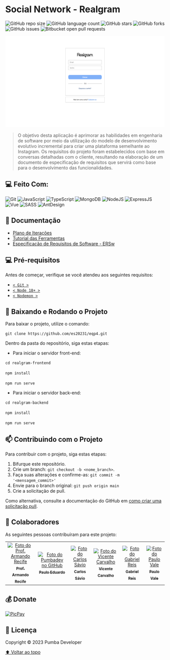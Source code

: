 # Social Network - Realgram

![GitHub repo size](https://img.shields.io/github/repo-size/es20231/eqp4?style=for-the-badge)
![GitHub language count](https://img.shields.io/github/languages/count/es20231/eqp4?style=for-the-badge)
![GitHub stars](https://img.shields.io/github/stars/es20231/eqp4?style=for-the-badge)
![GitHub forks](https://img.shields.io/github/forks/es20231/eqp4?style=for-the-badge)
![GitHub issues](https://img.shields.io/github/issues/es20231/eqp4?style=for-the-badge)
![Bitbucket open pull requests](https://img.shields.io/github/issues-pr/es20231/eqp4?style=for-the-badge)

<img src="app-image.png" alt="Tela inicial da aplicação.">

> O objetivo desta aplicação é aprimorar as habilidades em engenharia de software por meio da utilização do modelo de desenvolvimento evolutivo incremental para criar uma plataforma semelhante ao Instagram. Os requisitos do projeto foram estabelecidos com base em conversas detalhadas com o cliente, resultando na elaboração de um documento de especificação de requisitos que servirá como base para o desenvolvimento das funcionalidades.

## 💻 Feito Com:

![Git](https://img.shields.io/badge/Git-E34F26?style=for-the-badge&logo=git&logoColor=white)
![JavaScript](https://img.shields.io/badge/JavaScript-F7DF1E?style=for-the-badge&logo=javascript&logoColor=black)
![TypeScript](https://img.shields.io/badge/TypeScript-007ACC?style=for-the-badge&logo=typescript&logoColor=white)
![MongoDB](https://img.shields.io/badge/MongoDB-4EA94B?style=for-the-badge&logo=mongodb&logoColor=white)
![NodeJS](https://img.shields.io/badge/Node.js-43853D?style=for-the-badge&logo=node.js&logoColor=white)
![ExpressJS](https://img.shields.io/badge/Express.js-404D59?style=for-the-badge&logo=express)
![Vue](https://img.shields.io/badge/Vue.js-35495E?style=for-the-badge&logo=vue.js&logoColor=4FC08D)
![SASS](https://img.shields.io/badge/Sass-CC6699?style=for-the-badge&logo=sass&logoColor=white)
![AntDesign](https://img.shields.io/badge/Ant%20Design-1890FF?style=for-the-badge&logo=antdesign&logoColor=white)

## 📖 Documentação

- [Plano de Iterações](./docs/Plano%20de%20Itera%C3%A7%C3%B5es/Grupo-04-Plano-de-Itera%C3%A7%C3%B5es.pdf)
- [Tutorial das Ferramentas](./docs/Tutoriais/Tutorial%20Completo%20-%20Grupo%2004.pdf)
- [Especificação de Requisitos de Software - ERSw](./docs/ERSw/E.S.%20II%20-%20Eqp.%2004%20-%20Especifica%C3%A7%C3%B5es.pdf)

## 💻 Pré-requisitos

Antes de começar, verifique se você atendeu aos seguintes requisitos:

- [`< Git >`](https://git-scm.com/)
- [`< Node 18+ >`](https://nodejs.org/)
- [`< Nodemon >`](https://nodemon.io/)

## 🚀 Baixando e Rodando o Projeto

Para baixar o projeto, utilize o comando:

```
git clone https://github.com/es20231/eqp4.git
```

Dentro da pasta do repositório, siga estas etapas:

- Para iniciar o servidor front-end:

```
cd realgram-frontend

npm install

npm run serve
```

- Para iniciar o servidor back-end:

```
cd realgram-backend

npm install

npm run serve
```

## 📫 Contribuindo com o Projeto

Para contribuir com o projeto, siga estas etapas:

1. Bifurque este repositório.
2. Crie um branch: `git checkout -b <nome_branch>`.
3. Faça suas alterações e confirme-as: `git commit -m '<mensagem_commit>'`
4. Envie para o branch original: `git push origin main`
5. Crie a solicitação de pull.

Como alternativa, consulte a documentação do GitHub em [como criar uma solicitação pull](https://help.github.com/en/github/collaborating-with-issues-and-pull-requests/creating-a-pull-request).

## 🤝 Colaboradores

As seguintes pessoas contribuíram para este projeto:

<table>
  <tr>
  <!-- Prof. Armando Recife -->
    <td align="center">
      <a href="https://github.com/armandossrecife">
        <img src="https://media.licdn.com/dms/image/C5603AQFnjW37uTcGuA/profile-displayphoto-shrink_200_200/0/1517660216514?e=1693440000&v=beta&t=0NjN0vhaOvQ3aLttaG9g5TU7UcEPS0aA8XHz5-LJZDI" width="100px;" height="100px;" alt="Foto do Prof. Armando Recife"/><br>
        <sub>
          <b>Prof. Armando Recife</b>
        </sub>
      </a>
    </td>
  <!-- Pumba Developer -->
    <td align="center">
      <a href="https://github.com/pumba-dev">
        <img src="https://static.wikia.nocookie.net/disneypt/images/c/cf/It_means_no_worries.png/revision/latest?cb=20200128144126&path-prefix=pt" width="100px;" height="100px;" alt="Foto do Pumbadev no GitHub"/><br>
        <sub>
          <b>Paulo Eduardo</b>
        </sub>
      </a>
    </td>
    <!-- Carlos Sávio -->
    <td align="center">
      <a href="https://github.com/csfr7">
        <img src="https://avatars.githubusercontent.com/u/35583668?v=4" width="100px;" height="100px;" alt="Foto do Carlos Sávio"/><br>
        <sub>
          <b>Carlos Sávio</b>
        </sub>
      </a>
    </td>
    <!-- Vicente Carvalho -->
    <td align="center">
      <a href="https://github.com/vicenttcarvalho">
        <img src="https://avatars.githubusercontent.com/u/67881988?v=4" width="100px;" height="100px;" alt="Foto do Vicente Carvalho"/><br>
        <sub>
          <b>Vicente Carvalho</b>
        </sub>
      </a>
    </td>
    <!-- Gabriel Reis -->
    <td align="center">
      <a href="https://github.com/usernamegran">
        <img src="https://avatars.githubusercontent.com/u/37776927?v=4" width="100px;" height="100px;" alt="Foto do Gabriel Reis"/><br>
        <sub>
          <b>Gabriel Reis</b>
        </sub>
      </a>
    </td>
    <!-- Paulo Vale -->
    <td align="center">
      <a href="https://github.com/lpaulovale">
        <img src="https://digimedia.web.ua.pt/wp-content/uploads/2017/05/default-user-image.png" width="100px;" height="100px;" alt="Foto do Paulo Vale"/><br>
        <sub>
          <b>Paulo Vale</b>
        </sub>
      </a>
    </td>
  </tr>
</table>

## 💰 Donate

[![PicPay](https://img.shields.io/badge/PicPay-%40PumbaDev%20-brightgreen)](https://picpay.me/pumbadev)

## 📝 Licença

Copyright © 2023 Pumba Developer

[⬆ Voltar ao topo](#)<br>
